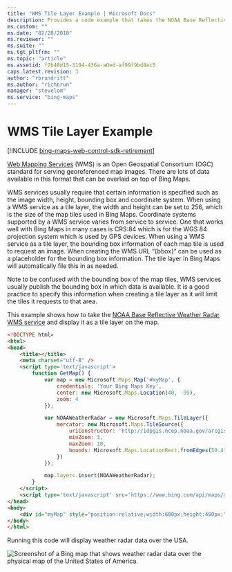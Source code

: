 ```yaml
---
title: "WMS Tile Layer Example | Microsoft Docs"
description: Provides a code example that takes the NOAA Base Reflective Weather Radar WMS service and displays it as a tile layer on the map.
ms.custom: ""
ms.date: "02/28/2018"
ms.reviewer: ""
ms.suite: ""
ms.tgt_pltfrm: ""
ms.topic: "article"
ms.assetid: f7b48d15-3194-436a-a0ed-af99f9bd8ec5
caps.latest.revision: 3
author: "rbrundritt"
ms.author: "richbrun"
manager: "stevelom"
ms.service: "bing-maps"
---
```


# WMS Tile Layer Example

[!INCLUDE [bing-maps-web-control-sdk-retirement](../../../includes/bing-maps-web-control-sdk-retirement.md)]

[Web Mapping Services](https://en.wikipedia.org/wiki/Web_Map_Service) (WMS) is an Open Geospatial Consortium (OGC) standard for serving georeferenced map images. There are lots of data available in this format that can be overlaid on top of Bing Maps. 

WMS services usually require that certain information is specified such as the image width, height, bounding box and coordinate system. When using a WMS service as a tile layer, the width and height can be set to 256, which is the size of the map tiles used in Bing Maps. Coordinate systems supported by a WMS service varies from service to service. One that works well with Bing Maps in many cases is CRS:84 which is for the WGS 84 projection system which is used by GPS devices. 
When using a WMS service as a tile layer, the bounding box information of each map tile is used to request an image. When creating the WMS URL “{bbox}“ can be used as a placeholder for the bounding box information. The tile layer in Bing Maps will automatically file this in as needed. 

Note to be confused with the bounding box of the map tiles, WMS services usually publish the bounding box in which data is available. It is a good practice to specify this information when creating a tile layer as it will limit the tiles it requests to that area. 

This example shows how to take the [NOAA Base Reflective Weather Radar WMS service](https://www.nws.noaa.gov/gis/services.html) and display it as a tile layer on the map. 

```html
<!DOCTYPE html>
<html>
<head>
    <title></title>
    <meta charset="utf-8" />
	<script type='text/javascript'>
        function GetMap() {
            var map = new Microsoft.Maps.Map('#myMap', {
                credentials: 'Your Bing Maps Key',
                center: new Microsoft.Maps.Location(40, -99),
                zoom: 4
            });

            var NOAAWeatherRadar = new Microsoft.Maps.TileLayer({
                mercator: new Microsoft.Maps.TileSource({
                    uriConstructor: 'http://idpgis.ncep.noaa.gov/arcgis/services/NWS_Observations/radar_base_reflectivity/MapServer/WmsServer?REQUEST=GetMap&SERVICE=WMS&VERSION=1.3.0&LAYERS=1&STYLES=default&FORMAT=image/png&TRANSPARENT=TRUE&CRS=CRS:84&BBOX={bbox}&WIDTH=256&HEIGHT=256',
                    minZoom: 3,
                    maxZoom: 10,
                    bounds: Microsoft.Maps.LocationRect.fromEdges(50.415613, -127.629361, 21.661516, -66.526907)
                })
            });

            map.layers.insert(NOAAWeatherRadar);
        }
    </script>
    <script type='text/javascript' src='https://www.bing.com/api/maps/mapcontrol?callback=GetMap' async defer></script>
</head>
<body>
    <div id="myMap" style="position:relative;width:600px;height:400px;"></div>
</body>
</html>
```

Running this code will display weather radar data over the USA.

![Screenshot of a Bing map that shows weather radar data over the physical map of the United States of America.](../../media/bmv8-wmstilelayerexample.PNG)